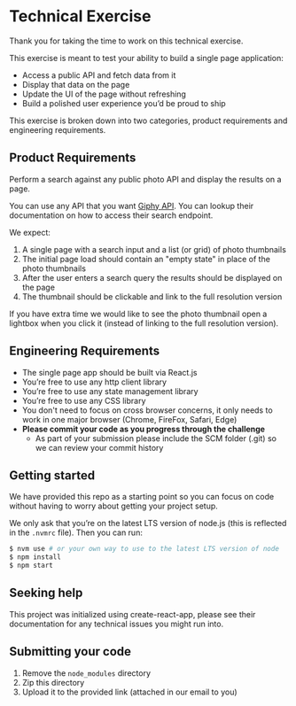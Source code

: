 # Technical Exercise

Thank you for taking the time to work on this technical exercise.

This exercise is meant to test your ability to build a single page application:

-   Access a public API and fetch data from it
-   Display that data on the page
-   Update the UI of the page without refreshing
-   Build a polished user experience you’d be proud to ship

This exercise is broken down into two categories, product requirements and engineering requirements.

## Product Requirements

Perform a search against any public photo API and display the results on a page.

You can use any API that you want [Giphy API](https://developers.giphy.com/docs/). You can lookup their documentation on how to access their search endpoint.

We expect:

1. A single page with a search input and a list (or grid) of photo thumbnails
1. The initial page load should contain an "empty state" in place of the photo thumbnails
1. After the user enters a search query the results should be displayed on the page
1. The thumbnail should be clickable and link to the full resolution version

If you have extra time we would like to see the photo thumbnail open a lightbox when you click it (instead of linking to the full resolution version).

## Engineering Requirements

-   The single page app should be built via React.js
-   You’re free to use any http client library
-   You’re free to use any state management library
-   You’re free to use any CSS library
-   You don't need to focus on cross browser concerns, it only needs to work in one major browser (Chrome, FireFox, Safari, Edge)
-   **Please commit your code as you progress through the challenge**
    -   As part of your submission please include the SCM folder (.git) so we can review your commit history

## Getting started

We have provided this repo as a starting point so you can focus on code without having to worry about getting your project setup.

We only ask that you’re on the latest LTS version of node.js (this is reflected in the `.nvmrc` file). Then you can run:

```sh
$ nvm use # or your own way to use to the latest LTS version of node
$ npm install
$ npm start
```

## Seeking help

This project was initialized using create-react-app, please see their documentation for any technical issues you might run into.

## Submitting your code

1. Remove the `node_modules` directory
1. Zip this directory
1. Upload it to the provided link (attached in our email to you)
